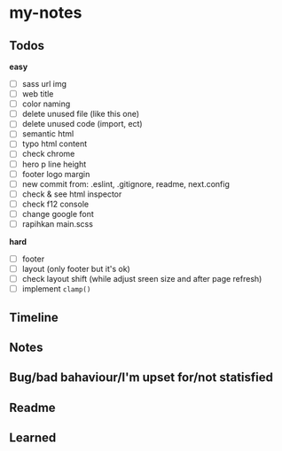 # my-notes

## Todos
**easy**
- [ ] sass url img
- [ ] web title
- [ ] color naming
- [ ] delete unused file (like this one)
- [ ] delete unused code (import, ect)
- [ ] semantic html
- [ ] typo html content
- [ ] check chrome
- [ ] hero p line height
- [ ] footer logo margin
- [ ] new commit from: .eslint, .gitignore, readme, next.config
- [ ] check & see html inspector
- [ ] check f12 console
- [ ] change google font
- [ ] rapihkan main.scss

**hard**
- [ ] footer
- [ ] layout (only footer but it's ok)
- [ ] check layout shift (while adjust sreen size and after page refresh)
- [ ] implement `clamp()`

## Timeline

## Notes

## Bug/bad bahaviour/I'm upset for/not statisfied

## Readme

## Learned

